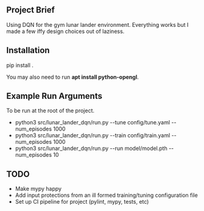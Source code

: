 ## Project Brief
Using DQN for the gym lunar lander environment. 
Everything works but I made a few iffy design choices out of laziness.

## Installation
pip install .

You may also need to run **apt install python-opengl**.

## Example Run Arguments

To be run at the root of the project.

- python3 src/lunar_lander_dqn/run.py --tune config/tune.yaml --num_episodes 1000
- python3 src/lunar_lander_dqn/run.py --train config/train.yaml --num_episodes 1000
- python3 src/lunar_lander_dqn/run.py --run model/model.pth --num_episodes 10

## TODO

- Make mypy happy
- Add input protections from an ill formed training/tuning configuration file
- Set up CI pipeline for project (pylint, mypy, tests, etc)
